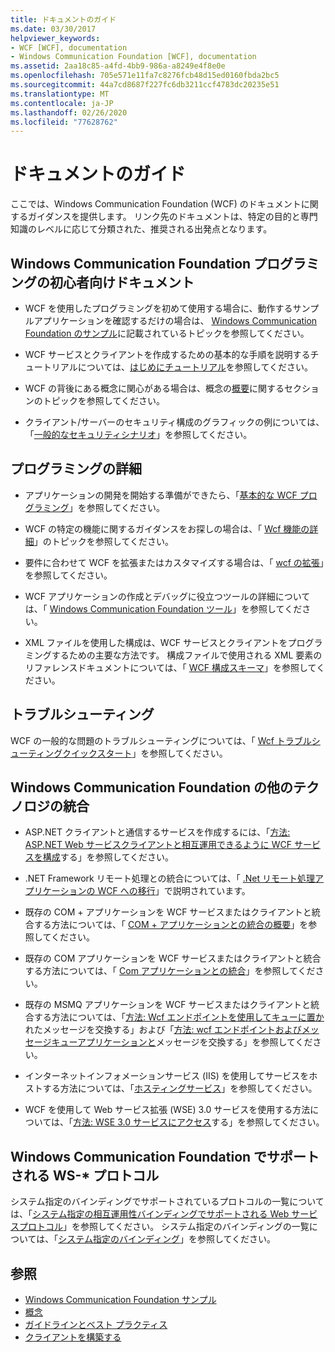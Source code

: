```yaml
---
title: ドキュメントのガイド
ms.date: 03/30/2017
helpviewer_keywords:
- WCF [WCF], documentation
- Windows Communication Foundation [WCF], documentation
ms.assetid: 2aa18c85-a4fd-4bb9-986a-a8249e4f8e0e
ms.openlocfilehash: 705e571e11fa7c8276fcb48d15ed0160fbda2bc5
ms.sourcegitcommit: 44a7cd8687f227fc6db3211ccf4783dc20235e51
ms.translationtype: MT
ms.contentlocale: ja-JP
ms.lasthandoff: 02/26/2020
ms.locfileid: "77628762"
---
```

# <a name="guide-to-the-documentation"></a>ドキュメントのガイド
ここでは、Windows Communication Foundation (WCF) のドキュメントに関するガイダンスを提供します。 リンク先のドキュメントは、特定の目的と専門知識のレベルに応じて分類された、推奨される出発点となります。  
  
## <a name="new-to-windows-communication-foundation-programming"></a>Windows Communication Foundation プログラミングの初心者向けドキュメント  
  
- WCF を使用したプログラミングを初めて使用する場合に、動作するサンプルアプリケーションを確認するだけの場合は、 [Windows Communication Foundation のサンプル](./samples/index.md)に記載されているトピックを参照してください。  
  
- WCF サービスとクライアントを作成するための基本的な手順を説明するチュートリアルについては、[はじめにチュートリアル](getting-started-tutorial.md)を参照してください。  
  
- WCF の背後にある概念に関心がある場合は、概念の[概要](conceptual-overview.md)に関するセクションのトピックを参照してください。  
  
- クライアント/サーバーのセキュリティ構成のグラフィックの例については、「[一般的なセキュリティシナリオ](./feature-details/common-security-scenarios.md)」を参照してください。  
  
## <a name="programming-in-depth"></a>プログラミングの詳細  
  
- アプリケーションの開発を開始する準備ができたら、「[基本的な WCF プログラミング](basic-wcf-programming.md)」を参照してください。  
  
- WCF の特定の機能に関するガイダンスをお探しの場合は、「 [Wcf 機能の詳細](./feature-details/index.md)」のトピックを参照してください。  
  
- 要件に合わせて WCF を拡張またはカスタマイズする場合は、「 [wcf の拡張](./extending/index.md)」を参照してください。  
  
- WCF アプリケーションの作成とデバッグに役立つツールの詳細については、「 [Windows Communication Foundation ツール](tools.md)」を参照してください。  
  
- XML ファイルを使用した構成は、WCF サービスとクライアントをプログラミングするための主要な方法です。 構成ファイルで使用される XML 要素のリファレンスドキュメントについては、「 [WCF 構成スキーマ](../configure-apps/file-schema/wcf/index.md)」を参照してください。  
  
## <a name="troubleshooting"></a>トラブルシューティング  
 WCF の一般的な問題のトラブルシューティングについては、「 [Wcf トラブルシューティングクイックスタート](wcf-troubleshooting-quickstart.md)」を参照してください。  
  
## <a name="using-windows-communication-foundation-with-other-technologies"></a>Windows Communication Foundation の他のテクノロジの統合  
  
- ASP.NET クライアントと通信するサービスを作成するには、「[方法: ASP.NET Web サービスクライアントと相互運用できるように WCF サービスを構成](./feature-details/config-wcf-service-with-aspnet-web-service.md)する」を参照してください。  
  
- .NET Framework リモート処理との統合については、「 [.Net リモート処理アプリケーションの WCF への移行](./feature-details/migrating-net-remoting-applications-to-wcf.md)」で説明されています。  
  
- 既存の COM + アプリケーションを WCF サービスまたはクライアントと統合する方法については、「 [COM + アプリケーションとの統合の概要](./feature-details/integrating-with-com-plus-applications-overview.md)」を参照してください。  
  
- 既存の COM アプリケーションを WCF サービスまたはクライアントと統合する方法については、「 [Com アプリケーションとの統合](./feature-details/integrating-with-com-applications.md)」を参照してください。  
  
- 既存の MSMQ アプリケーションを WCF サービスまたはクライアントと統合する方法については、「[方法: Wcf エンドポイントを使用してキューに置か](./feature-details/how-to-exchange-queued-messages-with-wcf-endpoints.md)れたメッセージを交換する」および「[方法: wcf エンドポイントおよびメッセージキューアプリケーションと](./feature-details/how-to-exchange-messages-with-wcf-endpoints-and-message-queuing-applications.md)メッセージを交換する」を参照してください。  
  
- インターネットインフォメーションサービス (IIS) を使用してサービスをホストする方法については、「[ホスティングサービス](hosting-services.md)」を参照してください。  
  
- WCF を使用して Web サービス拡張 (WSE) 3.0 サービスを使用する方法については、「[方法: WSE 3.0 サービスにアクセス](./feature-details/how-to-access-a-wse-3-0-service-with-a-wcf-client.md)する」を参照してください。  
  
## <a name="ws--protocols-supported-in-windows-communication-foundation"></a>Windows Communication Foundation でサポートされる WS-* プロトコル  
 システム指定のバインディングでサポートされているプロトコルの一覧については、「[システム指定の相互運用性バインディングでサポートされる Web サービスプロトコル](./feature-details/web-services-protocols-supported-by-system-provided-interoperability-bindings.md)」を参照してください。 システム指定のバインディングの一覧については、「[システム指定のバインディング](system-provided-bindings.md)」を参照してください。  
  
## <a name="see-also"></a>参照

- [Windows Communication Foundation サンプル](./samples/index.md)
- [概念](conceptual-overview.md)
- [ガイドラインとベスト プラクティス](guidelines-and-best-practices.md)
- [クライアントを構築する](building-clients.md)
